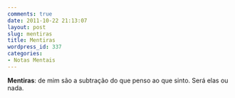 ```yaml
---
comments: true
date: 2011-10-22 21:13:07
layout: post
slug: mentiras
title: Mentiras
wordpress_id: 337
categories:
- Notas Mentais
---
```


**Mentiras**: de mim são a subtração do que penso ao que sinto. Será elas ou nada.
